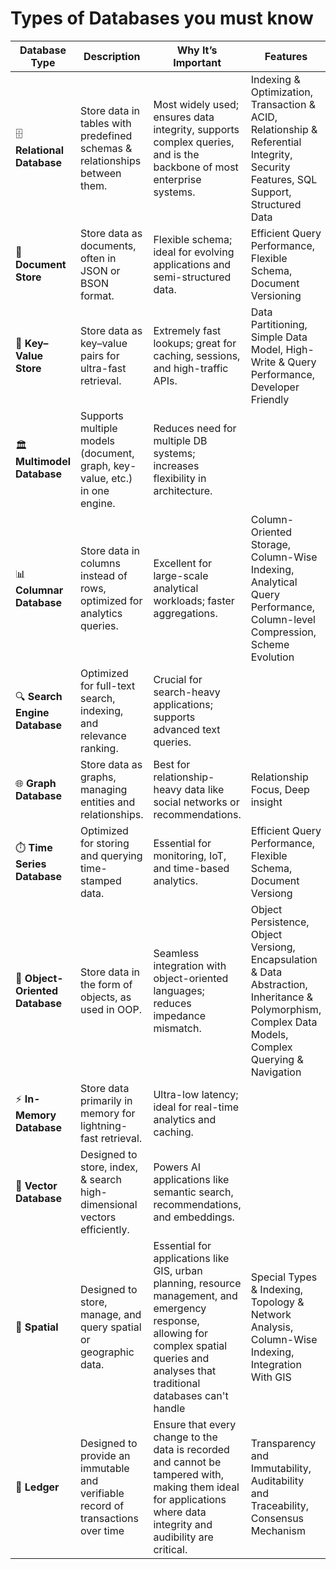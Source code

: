 # Types of Databases you must know

| Database Type                   | Description                                                                | Why It’s Important                                                                                                  | Features                               | Examples                               |
| ------------------------------- | -------------------------------------------------------------------------- | ------------------------------------------------------------------------------------------------------------------- | -------------------------------------- | -------------------------------------- |
| 🗄️ **Relational Database**     | Store data in tables with predefined schemas & relationships between them. | Most widely used; ensures data integrity, supports complex queries, and is the backbone of most enterprise systems. | Indexing & Optimization, Transaction & ACID, Relationship & Referential Integrity, Security Features, SQL Support, Structured Data | MySQL, PostgreSQL, Oracle, MariaDB     |
| 📄 **Document Store**           | Store data as documents, often in JSON or BSON format.                     | Flexible schema; ideal for evolving applications and semi-structured data.                                          | Efficient Query Performance, Flexible Schema, Document Versioning | MongoDB, Couchbase, Firebase Firestore |
| 🔑 **Key–Value Store**          | Store data as key–value pairs for ultra-fast retrieval.                    | Extremely fast lookups; great for caching, sessions, and high-traffic APIs.                                         | Data Partitioning, Simple Data Model, High-Write & Query Performance, Developer Friendly | Redis, DynamoDB, Riak                  |
| 🏛️ **Multimodel Database**     | Supports multiple models (document, graph, key-value, etc.) in one engine. | Reduces need for multiple DB systems; increases flexibility in architecture.                                        | | ArangoDB, OrientDB, Cosmos DB          |
| 📊 **Columnar Database**        | Store data in columns instead of rows, optimized for analytics queries.    | Excellent for large-scale analytical workloads; faster aggregations.                                                | Column-Oriented Storage, Column-Wise Indexing, Analytical Query Performance, Column-level Compression, Scheme Evolution | Cassandra, HBase, ClickHouse           |
| 🔍 **Search Engine Database**   | Optimized for full-text search, indexing, and relevance ranking.           | Crucial for search-heavy applications; supports advanced text queries.                                              | | Elasticsearch, OpenSearch, Solr        |
| 🌐 **Graph Database**           | Store data as graphs, managing entities and relationships.                 | Best for relationship-heavy data like social networks or recommendations.                                           | Relationship Focus, Deep insight | Neo4j, Amazon Neptune, TigerGraph      |
| ⏱️ **Time Series Database**     | Optimized for storing and querying time-stamped data.                      | Essential for monitoring, IoT, and time-based analytics.                                                            | Efficient Query Performance, Flexible Schema, Document Versiong | InfluxDB, TimescaleDB, QuestDB         |
| 🧱 **Object-Oriented Database** | Store data in the form of objects, as used in OOP.                         | Seamless integration with object-oriented languages; reduces impedance mismatch.                                    | Object Persistence, Object Versiong, Encapsulation & Data Abstraction, Inheritance & Polymorphism, Complex Data Models, Complex Querying & Navigation | ObjectDB, db4o                         |
| ⚡ **In-Memory Database**        | Store data primarily in memory for lightning-fast retrieval.               | Ultra-low latency; ideal for real-time analytics and caching.                                                       | | Redis, SAP HANA, Memcached             |
| 🧬 **Vector Database**          | Designed to store, index, & search high-dimensional vectors efficiently.   | Powers AI applications like semantic search, recommendations, and embeddings.                                       | | FAISS, Milvus, Pinecone                |
| 📡 **Spatial**          | Designed to store, manage, and query spatial or geographic data.   | Essential for applications like GIS, urban planning, resource management, and emergency response, allowing for complex spatial queries and analyses that traditional databases can't handle | Special Types & Indexing, Topology & Network Analysis, Column-Wise Indexing, Integration With GIS | Snowflake                |
| 📜 **Ledger**          | Designed to provide an immutable and verifiable record of transactions over time | Ensure that every change to the data is recorded and cannot be tampered with, making them ideal for applications where data integrity and audibility are critical. | Transparency and Immutability, Auditability and Traceability, Consensus Mechanism | Amazon QLDB |

